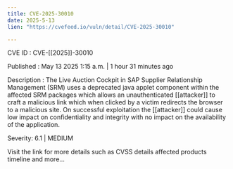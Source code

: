 ```yaml
---
title: CVE-2025-30010
date: 2025-5-13
lien: "https://cvefeed.io/vuln/detail/CVE-2025-30010"

---
```


CVE ID : CVE-[[2025]]-30010

Published :  May 13
2025
1:15 a.m. | 1 hour
31 minutes ago

Description : The Live Auction Cockpit in SAP Supplier Relationship Management (SRM) uses a deprecated java applet component within the affected SRM packages which allows an unauthenticated [[attacker]] to craft a malicious link
which when clicked by a victim
redirects the browser to a malicious site. On successful exploitation
the [[attacker]] could cause low impact on confidentiality and integrity with no impact on the availability of the application.

Severity: 6.1 | MEDIUM

Visit the link for more details
such as CVSS details
affected products
timeline
and more...
